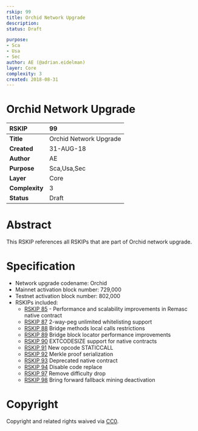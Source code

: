 ```yaml
---
rskip: 99
title: Orchid Network Upgrade
description: 
status: Draft

purpose: 
- Sca
- Usa
- Sec
author: AE (@adrian.eidelman)
layer: Core
complexity: 3
created: 2018-08-31
---
```

# Orchid Network Upgrade

|RSKIP          |99           |
| :------------ |:-------------|
|**Title**      |Orchid Network Upgrade |
|**Created**    |31-AUG-18 |
|**Author**     |AE |
|**Purpose**    |Sca,Usa,Sec |
|**Layer**      |Core |
|**Complexity** |3 |
|**Status**     |Draft |

# **Abstract**

This RSKIP references all RSKIPs that are part of Orchid network upgrade.

# **Specification**

- Network upgrade codename: Orchid
- Mainnet activation block number: 729,000
- Testnet activation block number: 802,000
- RSKIPs included:
  - [RSKIP 85](RSKIP85.md) - Performance and scalability improvements in Remasc native contract
  - [RSKIP 87](RSKIP87.md) 2-way-peg unlimited whitelisting support 
  - [RSKIP 88](RSKIP88.md) Bridge methods local calls restrictions
  - [RSKIP 89](RSKIP89.md) Bridge block locator performance improvements
  - [RSKIP 90](RSKIP90.md) EXTCODESIZE support for native contracts
  - [RSKIP 91](RSKIP91.md) New opcode STATICCALL
  - [RSKIP 92](RSKIP92.md) Merkle proof serialization
  - [RSKIP 93](RSKIP93.md) Deprecated native contract
  - [RSKIP 94](RSKIP94.md) Disable code replace
  - [RSKIP 97](RSKIP97.md) Remove difficulty drop
  - [RSKIP 98](RSKIP98.md) Bring forward fallback mining deactivation

# **Copyright**

Copyright and related rights waived via [CC0](https://creativecommons.org/publicdomain/zero/1.0/).
